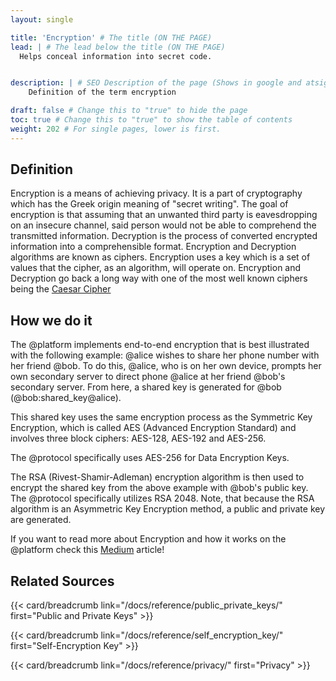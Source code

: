 ```yaml
---
layout: single

title: 'Encryption' # The title (ON THE PAGE)
lead: | # The lead below the title (ON THE PAGE)
  Helps conceal information into secret code.


description: | # SEO Description of the page (Shows in google and atsign.dev search)
    Definition of the term encryption

draft: false # Change this to "true" to hide the page
toc: true # Change this to "true" to show the table of contents
weight: 202 # For single pages, lower is first.
---
```


## Definition
Encryption is a means of achieving privacy. It is a part of cryptography which has the Greek origin meaning of "secret writing". The goal of encryption is that assuming that an unwanted third party is eavesdropping on an insecure channel, said person would not be able to comprehend the transmitted information. Decryption is the process of converted encrypted information into a comprehensible format. Encryption and Decryption algorithms are known as ciphers. Encryption uses a key which is a set of values that the cipher, as an algorithm, will operate on. Encryption and Decryption go back a long way with one of the most well known ciphers being the [Caesar Cipher](https://en.wikipedia.org/wiki/Caesar_cipher)

## How we do it   
The @platform implements end-to-end encryption that is best illustrated with the following example: @alice wishes to share her phone number with her friend @bob. To do this, @alice, who is on her own device, prompts her own secondary server to direct phone @alice at her friend @bob's secondary server. From here, a shared key is generated for @bob (@bob:shared_key@alice).

This shared key uses the same encryption process as the Symmetric Key Encryption, which is called AES (Advanced Encryption Standard) and involves three block ciphers: AES-128, AES-192 and AES-256.

The @protocol specifically uses AES-256 for Data Encryption Keys.

The RSA (Rivest-Shamir-Adleman) encryption algorithm is then used to encrypt the shared key from the above example with @bob's public key. The @protocol specifically utilizes RSA 2048. Note, that because the RSA algorithm is an Asymmetric Key Encryption method, a public and private key are generated.

If you want to read more about Encryption and how it works on the @platform check this [Medium](https://atsigncompany.medium.com/data-encryption-caching-with-the-protocol-debe9efc0f49) article!

## Related Sources
<!-- The redirects for this site do not work yet! -->

{{< card/breadcrumb link="/docs/reference/public_private_keys/" first="Public and Private Keys" >}}

{{< card/breadcrumb link="/docs/reference/self_encryption_key/" first="Self-Encryption Key" >}}

{{< card/breadcrumb link="/docs/reference/privacy/" first="Privacy" >}}